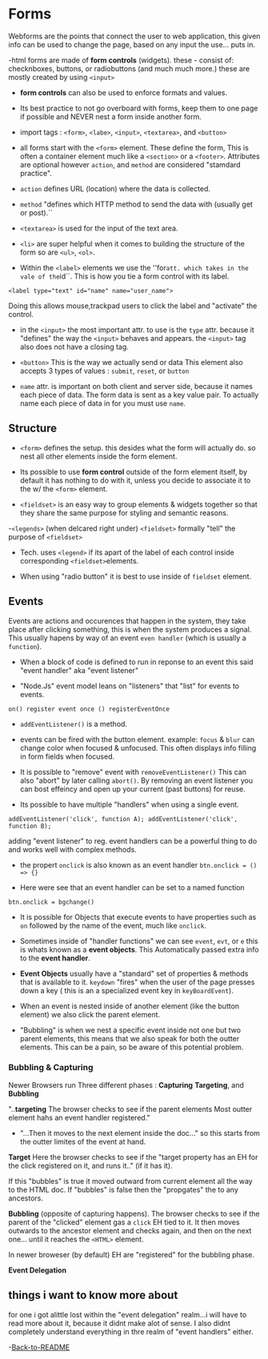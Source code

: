 # Forms

Webforms are the points that connect the user to web application, this given info can be used to change the page,
based on any input the use... puts in.

-html forms are made of **form controls** (widgets). these - consist of: checknboxes, buttons, or radiobuttons (and much much more.) these are mostly created by using ``<input>``

- **form controls** can also be used to enforce formats and values.

- Its best practice to not go overboard with forms, keep them to one page if possible and NEVER nest a form inside another form.

- import tags : ``<form>``, ``<labe>``, ``<input>``, ``<textarea>``, and ``<button>``

- all forms start with the ``<form>`` element. These define the form, This is often a container element much like a ``<section>`` or a ``<footer>``. Attributes are optional however ``action``, and ``method`` are considered "stamdard practice".

- ``action`` defines URL (location) where the data is collected.

- ``method`` "defines which HTTP method to send the data with (usually get or post).``

- ``<textarea>`` is used for the input of the text area.

- ``<li>`` are super helpful when it comes to building the structure of the form so are ``<ul>``, ``<ol>``.

- Within the ``<label>`` elements we  use the ''for`` att. which takes in the vale of the ``id``. This is how you tie a form control with its label.

``<label type="text" id="name" name="user_name">``

Doing this allows mouse,trackpad users to click the label and "activate" the control.

- in the ``<input>`` the most important attr. to use is the ``type`` attr. because it "defines" the way the ``<input>`` behaves and appears. the ``<input>`` tag also does not have a closing tag.

- ``<button>`` This is the way we actually send or data This element also accepts 3 types of values : ``submit``, ``reset``, or ``button``

- ``name`` attr. is important on both client and server side, because it names each piece of data. The form data is sent as a key value pair. To actually name each piece of data in for you must use ``name``.

## Structure

- ``<form>`` defines the setup. this desides what the form will actually do. so nest all other elements inside the form element.

- Its possible to use **form control** outside of the form element itself, by default it has nothing to do with it, unless you decide to associate it to the w/ the ``<form>`` element.

- ``<fieldset>`` is an easy way to group elements & widgets together so that they share the same purpose for styling and semantic reasons.

-``<legends>`` (when delcared right under) ``<fieldset>`` formally "tell" the purpose of ``<fieldset>``

- Tech. uses  ``<legend>`` if its apart of the label of each control inside corresponding ``<fieldset>``elements.

- When using "radio button" it is best to use inside of ``fieldset`` element.

## Events

Events are actions and occurences that happen in the system, they take place after clicking something, this is when the system produces a signal. This usually hapens by way of an event ``even handler`` (which is usually a ``function``).

- When a block of code is defined to run in reponse to an event this said "event handler" aka "event listener"

- "Node.Js" event model leans on "listeners" that "list" for events to events.

``on() register event
  once () registerEventOnce``

- ``addEventListener()`` is a method.

- events can be fired with the button element.
example:
``focus`` & ``blur`` can change color when focused & unfocused. This often displays info filling in form fields  when focused.

- It is possible to "remove" event with ``removeEventListener()`` This can also "abort" by later calling ``abort()``. By removing an event listener you can bost effeincy and open up your current (past buttons) for reuse.

- Its possible to have multiple "handlers" when using a single event.

``addEventListener('click', function A);
  addEventListener('click', function B);``

  adding "event listener" to reg. event handlers can be a powerful thing to do and works well with complex methods.

- the propert ``onclick`` is also known as an event handler  ``btn.onclick = () => {}``

- Here were see that an event handler can be set to a named function

``btn.onclick = bgchange()``

- It is possible for Objects that  execute events to have properties such as ``on`` followed by the name of the event, much like ``onclick``.

- Sometimes inside of "handler functions" we can see ``event``, ``evt``, or ``e`` this is whats known as a **event objects**. This Automatically passed extra info to the **event handler**.

- **Event Objects** usually have a "standard" set of properties  & methods that is available to it.
``keydown`` "fires" when the user of the page presses down a key (  this is an a specialized event key in ``keyBoardEvent``).

- When an event is nested inside of another element (like the button element) we also click the parent element.

- "Bubbling" is when we nest a specific event inside not one but two parent elements, this means that we also speak for both the outter elements. This can be a pain, so be aware of this potential problem.

### Bubbling & Capturing

Newer Browsers run Three different phases : **Capturing** **Targeting**, and **Bubbling**

"..**targeting** The browser checks to see if the parent elements Most outter element hahs an event handler registered."

- "...Then it moves to the next element inside the doc..." so this starts from the outter limites of the event at hand. 

**Target** Here the browser checks to see if the "target property has an EH for the click registered on it, and runs it.." (if it has it).

If this "bubbles" is true it moved outward from current element all the way to the HTML doc. If "bubbles" is false then the "propgates" the to any ancestors.

**Bubbling** (opposite of capturing happens). The browser checks to see if the parent of the "clicked" element gas a ``click`` EH tied to it. It then moves outwards to the ancestor element and checks again, and then on the next one... until it reaches the ``<HTML>`` element.

In newer broweser (by default) EH are "registered" for the bubbling phase.

**Event Delegation**


## things i want to know more about

for one i got alittle lost within the "event delegation" realm...i will have to read more about it, because it didnt make alot of sense. I also didnt completely understand everything in thre realm of "event handlers" either.

-[Back-to-README](README.md)